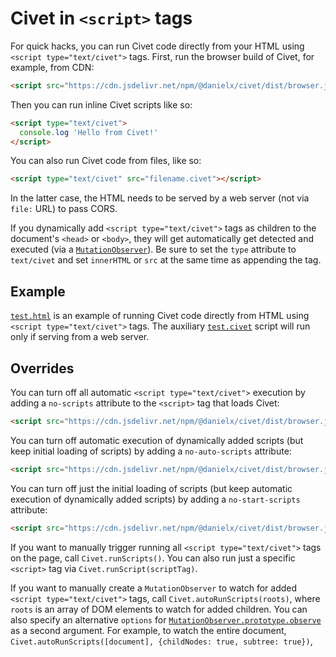 # Civet in `<script>` tags

For quick hacks, you can run Civet code directly from your HTML
using `<script type="text/civet">` tags.
First, run the browser build of Civet, for example, from CDN:

```html
<script src="https://cdn.jsdelivr.net/npm/@danielx/civet/dist/browser.js"></script>
```

Then you can run inline Civet scripts like so:

```html
<script type="text/civet">
  console.log 'Hello from Civet!'
</script>
```

You can also run Civet code from files, like so:

```html
<script type="text/civet" src="filename.civet"></script>
```

In the latter case, the HTML needs to be served by a web server
(not via `file:` URL) to pass CORS.

If you dynamically add `<script type="text/civet">` tags as children
to the document's `<head>` or `<body>`, they will get automatically get
detected and executed (via a
[`MutationObserver`](https://developer.mozilla.org/en-US/docs/Web/API/MutationObserver)).
Be sure to set the `type` attribute to `text/civet`
and set `innerHTML` or `src` at the same time as appending the tag.

## Example

[`test.html`](test.html) is an example of running Civet code directly from
HTML using `<script type="text/civet">` tags.
The auxiliary [`test.civet`](test.script) script will run
only if serving from a web server.

## Overrides

You can turn off all automatic `<script type="text/civet">` execution
by adding a `no-scripts` attribute to the `<script>` tag that loads Civet:

```html
<script src="https://cdn.jsdelivr.net/npm/@danielx/civet/dist/browser.js" no-scripts></script>
```

You can turn off automatic execution of dynamically added scripts
(but keep initial loading of scripts) by adding a `no-auto-scripts`
attribute:

```html
<script src="https://cdn.jsdelivr.net/npm/@danielx/civet/dist/browser.js" no-auto-scripts></script>
```

You can turn off just the initial loading of scripts (but keep automatic
execution of dynamically added scripts) by adding a `no-start-scripts`
attribute:

```html
<script src="https://cdn.jsdelivr.net/npm/@danielx/civet/dist/browser.js" no-start-scripts></script>
```

If you want to manually trigger running all `<script type="text/civet">`
tags on the page, call `Civet.runScripts()`.  You can also run just
a specific `<script>` tag via `Civet.runScript(scriptTag)`.

If you want to manually create a `MutationObserver` to watch for added
`<script type="text/civet">` tags, call `Civet.autoRunScripts(roots)`,
where `roots` is an array of DOM elements to watch for added children.
You can also specify an alternative `options` for
[`MutationObserver.prototype.observe`](https://developer.mozilla.org/en-US/docs/Web/API/MutationObserver/observe)
as a second argument.  For example, to watch the entire document,
`Civet.autoRunScripts([document], {childNodes: true, subtree: true})`,
